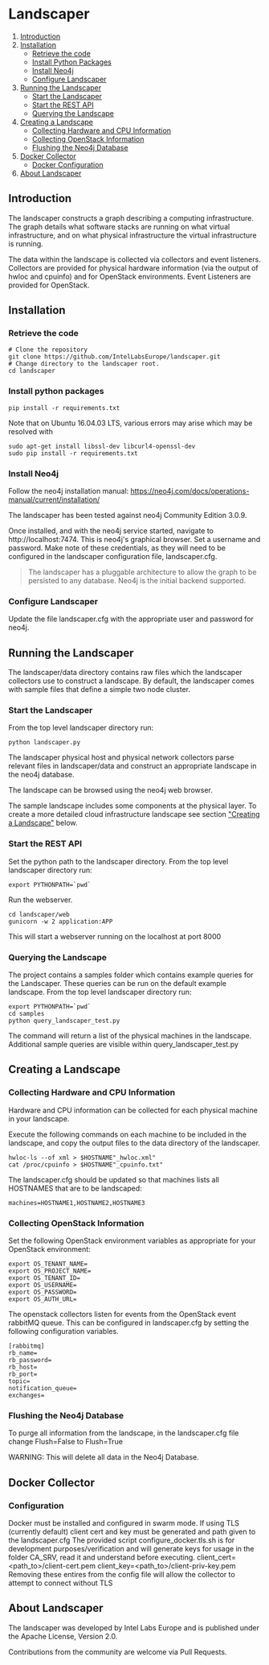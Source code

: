 # Landscaper

1. [Introduction](#introduction)
2. [Installation](#installation)
	* [Retrieve the code](#retrieve-the-code)
	* [Install Python Packages](#install-python-packages)
	* [Install Neo4j](#install-neo4j)
	* [Configure Landscaper](#configure-landscaper)
3. [Running the Landscaper](#running-the-landscaper)
   	* [Start the Landscaper](#start-the-landscaper)
   	* [Start the REST API](#start-the-rest-api)
   	* [Querying the Landscape](#querying-the-landscape)
4. [Creating a Landscape](#creating-a-landscape)
	* [Collecting Hardware and CPU Information](#collecting-hardware-and-cpu-information)
	* [Collecting OpenStack Information](#collecting-openstack-information)
	* [Flushing the Neo4j Database](#flushing-the-neo4j-database)
5. [Docker Collector](#docker-collector)
	* [Docker Configuration](#docker-configuration)
6. [About Landscaper](#about-landscaper)

## Introduction

The landscaper constructs a graph describing a computing infrastructure. The graph details what software stacks are running on what virtual infrastructure, and on what physical infrastructure the virtual infrastructure is running.

The data within the landscape is collected via collectors and event listeners. Collectors are provided for physical hardware information (via the output of hwloc and cpuinfo) and for OpenStack environments. Event Listeners are provided for OpenStack.

## Installation

### Retrieve the code

	# Clone the repository 
	git clone https://github.com/IntelLabsEurope/landscaper.git
	# Change directory to the landscaper root.
	cd landscaper
	
### Install python packages

    pip install -r requirements.txt
    
Note that on Ubuntu 16.04.03 LTS, various errors may arise which may be resolved with

    sudo apt-get install libssl-dev libcurl4-openssl-dev
    sudo pip install -r requirements.txt

### Install Neo4j
Follow the neo4j installation manual: https://neo4j.com/docs/operations-manual/current/installation/

The landscaper has been tested against neo4j Community Edition 3.0.9.

Once installed, and with the  neo4j service started, navigate to http://localhost:7474. This is neo4j's graphical browser. Set a username and password. Make note of these credentials, as they will need to be configured in the landscaper configuration file, landscaper.cfg.

> The landscaper has a pluggable architecture to allow the graph to be persisted to any database. Neo4j is the initial backend supported.

### Configure Landscaper

Update the file landscaper.cfg with the appropriate user and password for neo4j.

## Running the Landscaper
The landscaper/data directory contains raw files which the landscaper collectors use to construct a landscape.
By default, the landscaper comes with sample files that define a simple two node cluster.

### Start the Landscaper
From the top level landscaper directory run:

    python landscaper.py

The landscaper physical host and physical network collectors parse relevant files in landscaper/data and construct an appropriate landscape in the neo4j database. 

The landscape can be browsed using the neo4j web browser. 

The sample landscape includes some components at the physical layer. To create a more detailed cloud infrastructure landscape see section ["Creating a Landscape"](#creating-a-landscape) below.

### Start the REST API

Set the python path to the landscaper directory. From the top level landscaper directory run:
 
    export PYTHONPATH=`pwd`

Run the webserver.

    cd landscaper/web
    gunicorn -w 2 application:APP

This will start a webserver running on the localhost at port 8000

### Querying the Landscape

The project contains a samples folder which contains example queries for the Landscaper. These queries can be run on the default example landscape. From the top level landscaper directory run:

    export PYTHONPATH=`pwd`
    cd samples
    python query_landscaper_test.py
    
The command will return a list of the physical machines in the landscape. 
Additional sample queries are visible within query_landscaper_test.py

## Creating a Landscape
### Collecting Hardware and CPU Information
Hardware and CPU information can be collected for each physical machine in your landscape.

Execute the following commands on each machine to be included in the landscape, and copy the output files to the data directory of the landscaper.

	hwloc-ls --of xml > $HOSTNAME"_hwloc.xml"
	cat /proc/cpuinfo > $HOSTNAME"_cpuinfo.txt"

The landscaper.cfg should be updated so that machines lists all HOSTNAMES that are to be landscaped:

	machines=HOSTNAME1,HOSTNAME2,HOSTNAME3

### Collecting OpenStack Information
Set the following OpenStack environment variables as appropriate for your OpenStack environment:

	export OS_TENANT_NAME=
	export OS_PROJECT_NAME=
	export OS_TENANT_ID=
	export OS_USERNAME=
	export OS_PASSWORD=
	export OS_AUTH_URL=

The openstack collectors listen for events from the OpenStack event rabbitMQ queue.  This can be configured in landscaper.cfg by setting the following configuration variables.
	
	[rabbitmq]
	rb_name=
	rb_password=
	rb_host=
	rb_port=
	topic=
	notification_queue=
	exchanges=	

### Flushing the Neo4j Database
To purge all information from the landscape, in the landscaper.cfg file change 
	Flush=False
to
	Flush=True

WARNING: This will delete all data in the Neo4j Database.


## Docker Collector
### Configuration

Docker must be installed and configured in swarm mode.
If using TLS (currently default) client cert and key must be generated and path given to the landscaper.cfg
The provided script configure_docker.tls.sh is for development purposes/verification and will generate keys for usage in the folder CA_SRV, read it and understand before executing.
client_cert=<path_to>/client-cert.pem
client_key=<path_to>/client-priv-key.pem
Removing these entires from the config file will allow the collector to attempt to connect without TLS


## About Landscaper

The landscaper was developed by Intel Labs Europe and is published under the Apache License, Version 2.0.

Contributions from the community are welcome via Pull Requests.